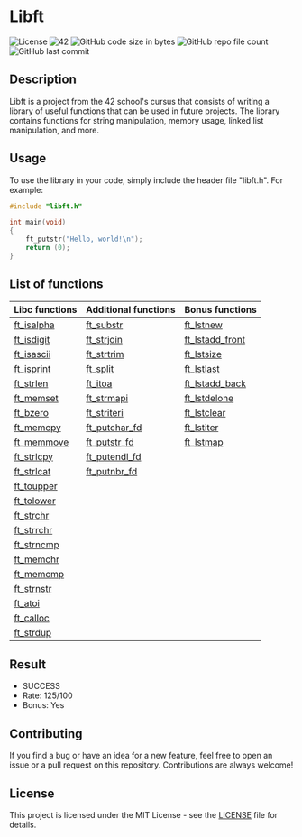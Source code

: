 # Libft
![License](https://img.shields.io/badge/License-MIT-yellow.svg)
![42](https://img.shields.io/badge/42-Libft-blueviolet)
![GitHub code size in bytes](https://img.shields.io/github/languages/code-size/cibermarcoa/42_libft)
![GitHub repo file count](https://img.shields.io/github/directory-file-count/cibermarcoa/42_libft)
![GitHub last commit](https://img.shields.io/github/last-commit/cibermarcoa/42_libft)

## Description
Libft is a project from the 42 school's cursus that consists of writing a library of useful functions that can be used in future projects. The library contains functions for string manipulation, memory usage, linked list manipulation, and more.

## Usage
To use the library in your code, simply include the header file "libft.h". For example:

```c
#include "libft.h"

int main(void)
{
    ft_putstr("Hello, world!\n");
    return (0);
}
```

## List of functions
| Libc functions | Additional functions | Bonus functions |
| - | - | - |
| [ft_isalpha](#ft_isalpha) | [ft_substr](#ft_substr) | [ft_lstnew](#ft_lstnew) |
| [ft_isdigit](#ft_isalpha) | [ft_strjoin](#ft_strjoin) | [ft_lstadd_front](#ft_lstadd_front) |
| [ft_isascii](#ft_isascii) | [ft_strtrim](#ft_strjoin) | [ft_lstsize](#ft_lstsize) |
[ft_isprint](#ft_isprint) | [ft_split](#ft_split) | [ft_lstlast](#ft_lstlast) |
[ft_strlen](#ft_strlen) | [ft_itoa](#ft_itoa) | [ft_lstadd_back](#ft_lstadd_back) |
| [ft_memset](#ft_memset) | [ft_strmapi](#ft_strmapi) | [ft_lstdelone](#ft_lstdelone) |
| [ft_bzero](#ft_bzero) | [ft_striteri](#ft_striteri) | [ft_lstclear](#ft_lstclear) |
| [ft_memcpy](#ft_memcpy) | [ft_putchar_fd](#ft_putchar_fd) | [ft_lstiter](#ft_lstiter) |
| [ft_memmove](#ft_memmove) | [ft_putstr_fd](#ft_putstr_fd) | [ft_lstmap](#ft_lstmap) |
| [ft_strlcpy](#ft_strlcpy) | [ft_putendl_fd](#ft_putendl_fd) |
| [ft_strlcat](#ft_strlcat) | [ft_putnbr_fd](#ft_putnbr_fd) |
| [ft_toupper](#ft_toupper) |
| [ft_tolower](#ft_tolower) |
| [ft_strchr](#ft_strchr) |
| [ft_strrchr](#ft_strrchr) |
| [ft_strncmp](#ft_strncmp) |
| [ft_memchr](#ft_memchr) |
| [ft_memcmp](#ft_memcmp) |
| [ft_strnstr](#ft_strnstr) |
| [ft_atoi](#ft_atoi) |
| [ft_calloc](#ft_calloc) |
| [ft_strdup](#ft_strdup) |

## Result
- SUCCESS
- Rate: 125/100
- Bonus: Yes

## Contributing
If you find a bug or have an idea for a new feature, feel free to open an issue or a pull request on this repository. Contributions are always welcome!

## License
This project is licensed under the MIT License - see the [LICENSE](#LICENSE) file for details.
